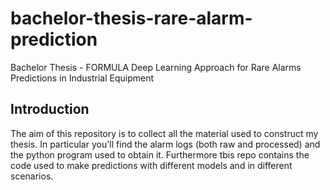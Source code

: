 # bachelor-thesis-rare-alarm-prediction
Bachelor Thesis - FORMULA Deep Learning Approach for Rare Alarms Predictions in Industrial Equipment


## Introduction
The aim of this repository is to collect all the material used to construct my thesis.
In particular you'll find the alarm logs (both raw and processed) and the python program used to obtain it.
Furthermore tbis repo contains the code used to make predictions with different models and in different scenarios.
